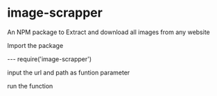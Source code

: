 # image-scrapper
An NPM package to Extract and download all images from any website

Import the package

--- require('image-scrapper')

input the url and path as funtion parameter

run the function
